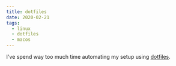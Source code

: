 ```yaml
---
title: dotfiles
date: 2020-02-21
tags:
  - linux
  - dotfiles
  - macos
---
```


I've spend way too much time automating my setup using [dotfiles](https://github.com/fdietz/dotfiles).
